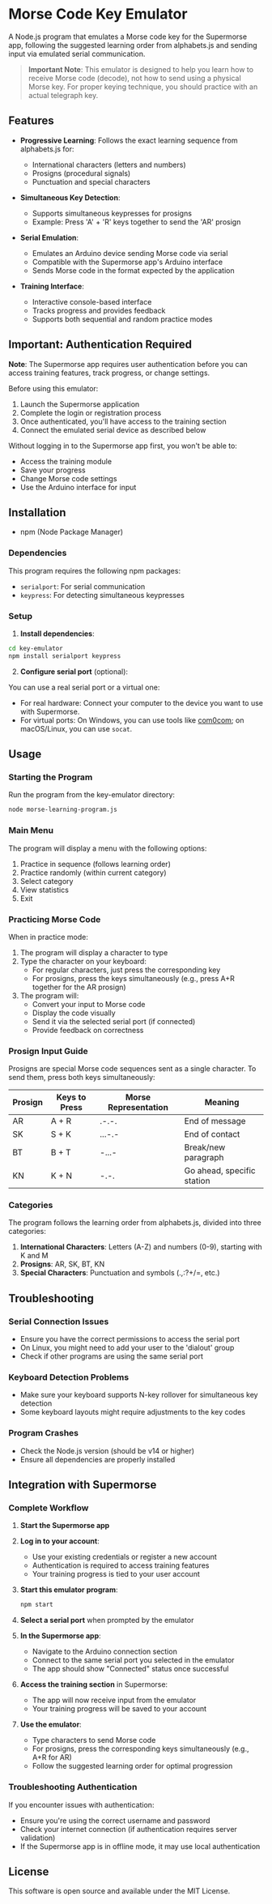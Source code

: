 # Morse Code Key Emulator

A Node.js program that emulates a Morse code key for the Supermorse app, following the suggested learning order from alphabets.js and sending input via emulated serial communication.

> **Important Note**: This emulator is designed to help you learn how to receive Morse code (decode), not how to send using a physical Morse key. For proper keying technique, you should practice with an actual telegraph key.

## Features

- **Progressive Learning**: Follows the exact learning sequence from alphabets.js for:
  - International characters (letters and numbers)
  - Prosigns (procedural signals)
  - Punctuation and special characters

- **Simultaneous Key Detection**: 
  - Supports simultaneous keypresses for prosigns
  - Example: Press 'A' + 'R' keys together to send the 'AR' prosign

- **Serial Emulation**:
  - Emulates an Arduino device sending Morse code via serial
  - Compatible with the Supermorse app's Arduino interface
  - Sends Morse code in the format expected by the application

- **Training Interface**:
  - Interactive console-based interface
  - Tracks progress and provides feedback
  - Supports both sequential and random practice modes

## Important: Authentication Required

**Note**: The Supermorse app requires user authentication before you can access training features, track progress, or change settings.

Before using this emulator:
1. Launch the Supermorse application
2. Complete the login or registration process
3. Once authenticated, you'll have access to the training section
4. Connect the emulated serial device as described below

Without logging in to the Supermorse app first, you won't be able to:
- Access the training module
- Save your progress
- Change Morse code settings
- Use the Arduino interface for input

## Installation
- npm (Node Package Manager)

### Dependencies

This program requires the following npm packages:

- `serialport`: For serial communication
- `keypress`: For detecting simultaneous keypresses

### Setup

1. **Install dependencies**:

```bash
cd key-emulator
npm install serialport keypress
```

2. **Configure serial port** (optional):

You can use a real serial port or a virtual one:

- For real hardware: Connect your computer to the device you want to use with Supermorse.
- For virtual ports: On Windows, you can use tools like [com0com](https://sourceforge.net/projects/com0com/); on macOS/Linux, you can use `socat`.

## Usage

### Starting the Program

Run the program from the key-emulator directory:

```bash
node morse-learning-program.js
```

### Main Menu

The program will display a menu with the following options:

1. Practice in sequence (follows learning order)
2. Practice randomly (within current category) 
3. Select category
4. View statistics
5. Exit

### Practicing Morse Code

When in practice mode:

1. The program will display a character to type
2. Type the character on your keyboard:
   - For regular characters, just press the corresponding key
   - For prosigns, press the keys simultaneously (e.g., press A+R together for the AR prosign)
3. The program will:
   - Convert your input to Morse code
   - Display the code visually
   - Send it via the selected serial port (if connected)
   - Provide feedback on correctness

### Prosign Input Guide

Prosigns are special Morse code sequences sent as a single character. To send them, press both keys simultaneously:

| Prosign | Keys to Press | Morse Representation | Meaning |
|---------|--------------|---------------------|---------|
| AR      | A + R        | .-.-. | End of message |
| SK      | S + K        | ...-.- | End of contact |
| BT      | B + T        | -...- | Break/new paragraph |
| KN      | K + N        | -.-. | Go ahead, specific station |

### Categories

The program follows the learning order from alphabets.js, divided into three categories:

1. **International Characters**: Letters (A-Z) and numbers (0-9), starting with K and M
2. **Prosigns**: AR, SK, BT, KN
3. **Special Characters**: Punctuation and symbols (.,:?+/=, etc.)

## Troubleshooting

### Serial Connection Issues

- Ensure you have the correct permissions to access the serial port
- On Linux, you might need to add your user to the 'dialout' group
- Check if other programs are using the same serial port

### Keyboard Detection Problems

- Make sure your keyboard supports N-key rollover for simultaneous key detection
- Some keyboard layouts might require adjustments to the key codes

### Program Crashes

- Check the Node.js version (should be v14 or higher)
- Ensure all dependencies are properly installed

## Integration with Supermorse

### Complete Workflow

1. **Start the Supermorse app**
2. **Log in to your account**:
   - Use your existing credentials or register a new account
   - Authentication is required to access training features
   - Your training progress is tied to your user account

3. **Start this emulator program**:
   ```bash
   npm start
   ```

4. **Select a serial port** when prompted by the emulator

5. **In the Supermorse app**:
   - Navigate to the Arduino connection section
   - Connect to the same serial port you selected in the emulator
   - The app should show "Connected" status once successful

6. **Access the training section** in Supermorse:
   - The app will now receive input from the emulator
   - Your training progress will be saved to your account

7. **Use the emulator**:
   - Type characters to send Morse code
   - For prosigns, press the corresponding keys simultaneously (e.g., A+R for AR)
   - Follow the suggested learning order for optimal progression

### Troubleshooting Authentication

If you encounter issues with authentication:
- Ensure you're using the correct username and password
- Check your internet connection (if authentication requires server validation)
- If the Supermorse app is in offline mode, it may use local authentication

## License

This software is open source and available under the MIT License.
